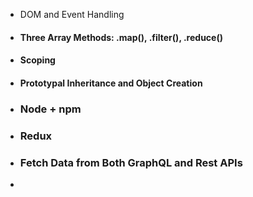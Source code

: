 - DOM and Event Handling
- #### **Three Array Methods: .map(), .filter(), .reduce()**
- #### **Scoping**
- #### **Prototypal Inheritance and Object Creation**
- ### Node + npm
- ### **Redux**
- ### **Fetch Data from Both GraphQL and Rest APIs**
- 





